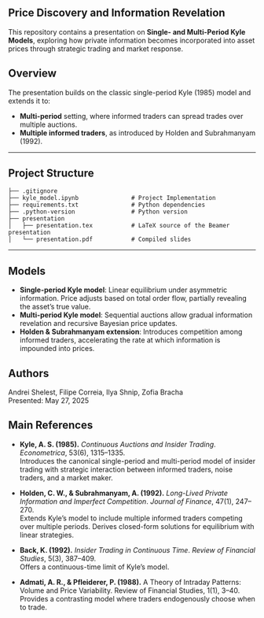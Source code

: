 ## Price Discovery and Information Revelation

This repository contains a presentation on **Single- and Multi-Period Kyle Models**, exploring how private information becomes incorporated into asset prices through strategic trading and market response.

## Overview

The presentation builds on the classic single-period Kyle (1985) model and extends it to:

- **Multi-period** setting, where informed traders can spread trades over multiple auctions.
- **Multiple informed traders**, as introduced by Holden and Subrahmanyam (1992).

---

## **Project Structure**
```plaintext
├── .gitignore                     
├── kyle_model.ipynb               # Project Implementation
├── requirements.txt               # Python dependencies
├── .python-version                # Python version
├── presentation
│   ├── presentation.tex           # LaTeX source of the Beamer presentation
│   └── presentation.pdf           # Compiled slides
```
---

## Models

- **Single-period Kyle model**: Linear equilibrium under asymmetric information. Price adjusts based on total order flow, partially revealing the asset’s true value.
- **Multi-period Kyle model**: Sequential auctions allow gradual information revelation and recursive Bayesian price updates.
- **Holden & Subrahmanyam extension**: Introduces competition among informed traders, accelerating the rate at which information is impounded into prices.

## Authors

Andrei Shelest, Filipe Correia, Ilya Shnip, Zofia Bracha  
Presented: May 27, 2025

## Main References

- **Kyle, A. S. (1985).** *Continuous Auctions and Insider Trading*. *Econometrica*, 53(6), 1315–1335.  
  Introduces the canonical single-period and multi-period model of insider trading with strategic interaction between informed traders, noise traders, and a market maker.

- **Holden, C. W., & Subrahmanyam, A. (1992).** *Long-Lived Private Information and Imperfect Competition*. *Journal of Finance*, 47(1), 247–270.  
  Extends Kyle’s model to include multiple informed traders competing over multiple periods. Derives closed-form solutions for equilibrium with linear strategies.

- **Back, K. (1992).** *Insider Trading in Continuous Time*. *Review of Financial Studies*, 5(3), 387–409.  
  Offers a continuous-time limit of Kyle’s model.

- **Admati, A. R., & Pfleiderer, P. (1988).** A Theory of Intraday Patterns: Volume and Price Variability. Review of Financial Studies, 1(1), 3–40.
Provides a contrasting model where traders endogenously choose when to trade. 
